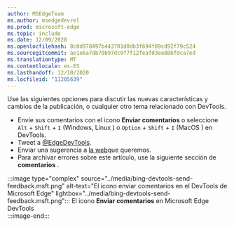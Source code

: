 ```yaml
---
author: MSEdgeTeam
ms.author: msedgedevrel
ms.prod: microsoft-edge
ms.topic: include
ms.date: 12/09/2020
ms.openlocfilehash: 8c0d978497b443701d8db3f694f89cd92f79c524
ms.sourcegitcommit: ae1e6a7db70b97dc0f7f12feafd3ea88bfdca7ed
ms.translationtype: MT
ms.contentlocale: es-ES
ms.lasthandoff: 12/10/2020
ms.locfileid: "11205639"
---
```

Use las siguientes opciones para discutir las nuevas características y cambios de la publicación, o cualquier otro tema relacionado con DevTools.  

*   Envíe sus comentarios con el icono **Enviar comentarios** o seleccione `Alt` + `Shift` + `I` \(Windows, Linux \) o `Option` + `Shift` + `I` \(MacOS \) en DevTools.  
*   Tweet a [@EdgeDevTools][PostTweetEdgeDevTools].  
*   Enviar una sugerencia a [la web][TheWebWeWant]que queremos.  
*   Para archivar errores sobre este artículo, use la siguiente sección de **comentarios** .  

:::image type="complex" source="../media/bing-devtools-send-feedback.msft.png" alt-text="El icono enviar comentarios en el DevTools de Microsoft Edge" lightbox="../media/bing-devtools-send-feedback.msft.png":::
   El icono **Enviar comentarios** en Microsoft Edge DevTools  
:::image-end:::  

<!-- links -->  

[PostTweetEdgeDevTools]: https://twitter.com/intent/tweet?text=@EdgeDevTools "@EdgeDevTools | Publicar un tweet"  

[EdgeDevToolsTwitterAccount]: https://twitter.com/EdgeDevTools "@EdgeDevTools cuenta de Twitter"  

[GitHubMicrosoftDocsEdgeDeveloperNewIssue]: https://github.com/MicrosoftDocs/edge-developer/issues/new?title=[DevTools%20Docs%20Feedback] "Nuevo problema: MicrosoftDocs/Edge-Developer-GitHub"  

[TheWebWeWant]: https://webwewant.fyi "La web que queremos"  
